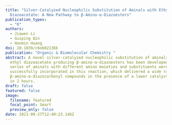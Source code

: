 ```yaml
---
title: "Silver-Catalyzed Nucleophilic Substitution of Aminals with Ethyl
  Diazoacetate: A New Pathway to β-Amino-α-Diazoesters"
publication_types:
  - "0"
authors:
  - Jiawen Li
  - Guiping Qin
  - Hanmin Huang
doi: 10.1039/c6ob02136k
publication: "Organic & Biomolecular Chemistry "
abstract: A novel silver-catalyzed nucleophilic substitution of aminals with
  ethyl diazoacetate producing β-amino-α-diazoesters has been developed. A
  series of aminals with different amino moieties and substituents were
  successfully incorporated in this reaction, which delivered a wide range of
  β-amino-α-diazocarbonyl compounds in the presence of a lower catalyst loading
  in 2 hours.
draft: false
featured: false
image:
  filename: featured
  focal_point: Smart
  preview_only: false
date: 2021-08-27T12:40:23.146Z
---
```

